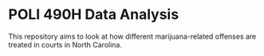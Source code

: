 # POLI 490H Data Analysis
This repository aims to look at how different marijuana-related offenses are treated in courts in North Carolina.